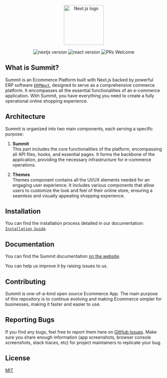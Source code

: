 <div align="center">
  <a href="https://summit-docs.8848digital.com/app-documentation/introduction">
    <picture>
      <source media="(prefers-color-scheme: dark)" srcset="https://s3.us-east-2.amazonaws.com/summit-8848-s3/20240919/2024/10/08/File/HVGD88YS_Summit_logo_.png">
      <img alt="Next.js logo" src="https://s3.us-east-2.amazonaws.com/summit-8848-s3/20240919/2024/10/08/File/HVGD88YS_Summit_logo_.png" height="128">
    </picture>
  </a>

![nextjs version](https://img.shields.io/badge/NextJS-v13.4.1-%2346bc8f)
![react version](https://img.shields.io/badge/React-v18.2.0-%2346bc8f)
![PRs Welcome](https://img.shields.io/badge/PRs-welcome-brightgreen.svg)

</div>

## What is Summit?

Summit is an Ecommerce Platform built with Next.js backed by powerful ERP software [`ERPNext`](https://erpnext.com/), designed to serve as a comprehensive commerce platform. It encompasses all the essential functionalities of an e-commerce application. With Summit, you have everything you need to create a fully operational online shopping experience.

## Architecture

Summit is organized into two main components, each serving a specific purpose:

1. **Summit**
   <br/>
   This part includes the core functionalities of the platform, encompassing all API files, hooks, and essential pages. It forms the backbone of the application, providing the necessary infrastructure for e-commerce operations.

2. **Themes**
   <br/>
   Themes component contains all the UI/UX elements needed for an engaging user experience. It includes various components that allow users to customize the look and feel of their online store, ensuring a seamless and visually appealing shopping experience.

## Installation

You can find the installation process detailed in our documentation: [`Installation Guide`](https://summit-docs.8848digital.com/installation).

## Documentation

You can find the Summit documentation [on the website](https://summit-docs.8848digital.com/app-documentation/introduction).

You can help us improve it by raising issues to us.

## Contributing

Summit is one-of-a-kind open source Ecommerce App. The main purpose of this repository is to continue evolving and making Ecommerce simpler for businesses, making it faster and easier to use.

## Reporting Bugs

If you find any bugs, feel free to report them here on [GitHub Issues](https://github.com/summit-webapp/summit/issues). Make sure you share enough information (app screenshots, browser console screenshots, stack traces, etc) for project maintainers to replicate your bug.

## License

[MIT](LICENSE.md)
